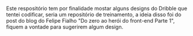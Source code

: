 Este respositório tem por finalidade mostar alguns designs do Dribble que tentei codificar, seria um repositório de treinamento, a ideia disso foi do post do blog do Felipe Fialho "Do zero ao herói do front-end Parte 1", fiquem a vontade para sugerirem algum design.
